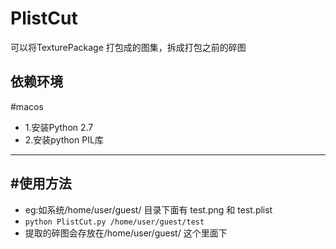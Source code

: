 PlistCut
==============
可以将TexturePackage 打包成的图集，拆成打包之前的碎图

依赖环境
-----
#macos
* 1.安装Python 2.7
* 2.安装python PIL库
------

#使用方法
-----
- eg:如系统/home/user/guest/ 目录下面有 test.png 和 test.plist
- `
python PlistCut.py /home/user/guest/test
`
- 提取的碎图会存放在/home/user/guest/ 这个里面下
